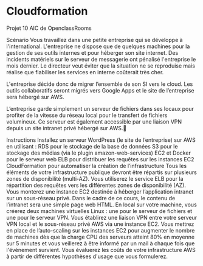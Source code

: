 # Cloudformation
Projet 10 AIC de OpenclassRooms


Scénario 
Vous travaillez dans une petite entreprise qui se développe à l'international. L'entreprise ne dispose que de quelques machines pour la gestion de ses outils internes et pour héberger son site internet. Des incidents matériels sur le serveur de messagerie ont pénalisé l'entreprise le mois dernier. Le directeur veut éviter que la situation ne se reproduise mais réalise que fiabiliser les services en interne coûterait très cher.

L'entreprise décide donc de migrer l’ensemble de son SI vers le cloud. Les outils collaboratifs seront migrés vers Google Apps et le site de l’entreprise sera hébergé sur AWS.

L’entreprise garde simplement un serveur de fichiers dans ses locaux pour profiter de la vitesse du réseau local pour le transfert de fichiers volumineux. Ce serveur est également accessible par une liaison VPN depuis un site intranet privé hébergé sur AWS.

Instructions 
Installez un serveur WordPress (le site de l’entreprise) sur AWS en utilisant :
RDS pour le stockage de la base de données
S3 pour le stockage des médias (via le plugin amazon-web-services)
EC2 et Docker pour le serveur web
ELB pour distribuer les requêtes sur les instances EC2
CloudFormation pour automatiser la création de l’infrastructure
Tous les éléments de votre infrastructure publique devront être répartis sur plusieurs zones de disponibilité (multi-AZ). Vous utiliserez le service ELB pour la répartition des requêtes vers les différentes zones de disponibilité (AZ).
Vous monterez une instance EC2 destinée à héberger l’application intranet sur un sous-réseau privé. Dans le cadre de ce cours, le contenu de l’intranet sera une simple page web HTML.
En local sur votre machine, vous créerez deux machines virtuelles Linux : une pour le serveur de fichiers et une pour le serveur VPN.
Vous établirez une liaison VPN entre votre serveur VPN local et le sous-réseau privé AWS via une instance EC2.
Vous mettrez en place de l’auto-scaling sur les instances EC2 pour augmenter le nombre de machines dès que la charge CPU des serveurs atteint 80% en moyenne sur 5 minutes et vous veillerez à être informé par un mail à chaque fois que l'événement survient.
Vous évaluerez les coûts de votre infrastructure AWS à partir de différentes hypothèses d'usage que vous formulerez.
